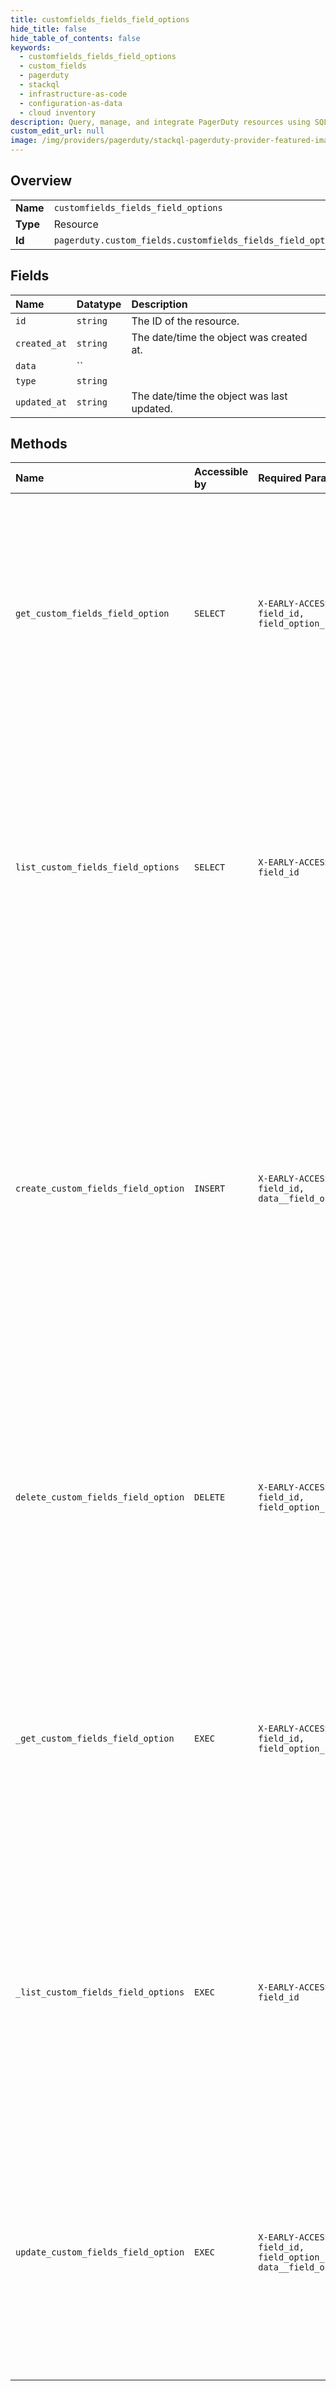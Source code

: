 ```yaml
---
title: customfields_fields_field_options
hide_title: false
hide_table_of_contents: false
keywords:
  - customfields_fields_field_options
  - custom_fields
  - pagerduty    
  - stackql
  - infrastructure-as-code
  - configuration-as-data
  - cloud inventory
description: Query, manage, and integrate PagerDuty resources using SQL
custom_edit_url: null
image: /img/providers/pagerduty/stackql-pagerduty-provider-featured-image.png
---
```

  
    

## Overview
<table><tbody>
<tr><td><b>Name</b></td><td><code>customfields_fields_field_options</code></td></tr>
<tr><td><b>Type</b></td><td>Resource</td></tr>
<tr><td><b>Id</b></td><td><code>pagerduty.custom_fields.customfields_fields_field_options</code></td></tr>
</tbody></table>

## Fields
| Name | Datatype | Description |
|:-----|:---------|:------------|
| `id` | `string` | The ID of the resource. |
| `created_at` | `string` | The date/time the object was created at. |
| `data` | `` |  |
| `type` | `string` |  |
| `updated_at` | `string` | The date/time the object was last updated. |
## Methods
| Name | Accessible by | Required Params | Description |
|:-----|:--------------|:----------------|:------------|
| `get_custom_fields_field_option` | `SELECT` | `X-EARLY-ACCESS, field_id, field_option_id` | Get a Field Option.<br /><br />&lt;!-- theme: warning --&gt;<br />&gt; ### Early Access<br />&gt; This endpoint is in Early Access and may change at any time. You must pass in the X-EARLY-ACCESS header to access it.<br /> |
| `list_custom_fields_field_options` | `SELECT` | `X-EARLY-ACCESS, field_id` | List all enabled Field Options for a Field.<br /><br />&lt;!-- theme: warning --&gt;<br />&gt; ### Early Access<br />&gt; This endpoint is in Early Access and may change at any time. You must pass in the X-EARLY-ACCESS header to access it.<br /> |
| `create_custom_fields_field_option` | `INSERT` | `X-EARLY-ACCESS, field_id, data__field_option` | Create a new Field Option. Field Options may only be created for Fields where `fixed_options` is `true`. A Field may have no more than 10 enabled options.<br /><br />&lt;!-- theme: warning --&gt;<br />&gt; ### Early Access<br />&gt; This endpoint is in Early Access and may change at any time. You must pass in the X-EARLY-ACCESS header to access it.<br /> |
| `delete_custom_fields_field_option` | `DELETE` | `X-EARLY-ACCESS, field_id, field_option_id` | Delete a Field Option.<br /><br />&lt;!-- theme: warning --&gt;<br />&gt; ### Early Access<br />&gt; This endpoint is in Early Access and may change at any time. You must pass in the X-EARLY-ACCESS header to access it.<br /> |
| `_get_custom_fields_field_option` | `EXEC` | `X-EARLY-ACCESS, field_id, field_option_id` | Get a Field Option.<br /><br />&lt;!-- theme: warning --&gt;<br />&gt; ### Early Access<br />&gt; This endpoint is in Early Access and may change at any time. You must pass in the X-EARLY-ACCESS header to access it.<br /> |
| `_list_custom_fields_field_options` | `EXEC` | `X-EARLY-ACCESS, field_id` | List all enabled Field Options for a Field.<br /><br />&lt;!-- theme: warning --&gt;<br />&gt; ### Early Access<br />&gt; This endpoint is in Early Access and may change at any time. You must pass in the X-EARLY-ACCESS header to access it.<br /> |
| `update_custom_fields_field_option` | `EXEC` | `X-EARLY-ACCESS, field_id, field_option_id, data__field_option` | Update Field Option for a Field.<br /><br />&lt;!-- theme: warning --&gt;<br />&gt; ### Early Access<br />&gt; This endpoint is in Early Access and may change at any time. You must pass in the X-EARLY-ACCESS header to access it.<br /> |

